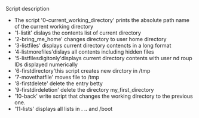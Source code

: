 Script description
- The script '0-current_working_directory' prints the absolute path name of the current working directory
- '1-listit' dislays the contents list of current directory
- '2-bring_me_home' changes directory to user home directory
- '3-listfiles' displays current directory contencts in a long format
- '4-listmorefiles'dislays all contents including hidden files
- '5-listfilesdigitonly'displays current directory contents with user nd roup IDs displayed numerically
- '6-firstdirectory'this script creates new dirctory in /tmp
- '7-movethatfile' moves file to /tmp
- '8-firstdelete' delete the entry betty
- '9-firstdirdeletion' delete the directory my_first_directory
- '10-back' write script that changes the working directory to the previous one.
- '11-lists' displays all lists in . .. and /boot
